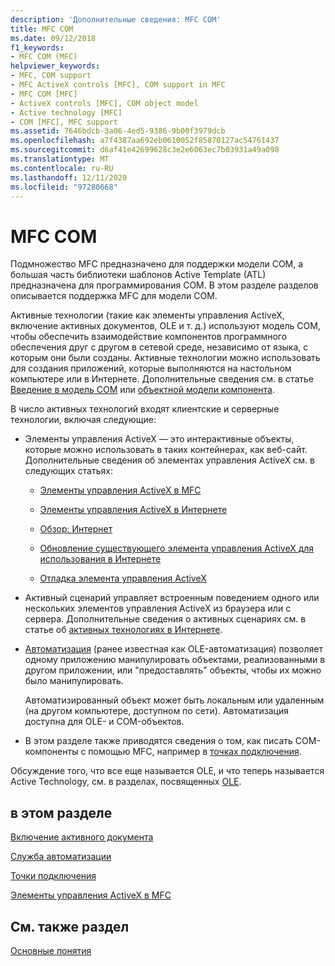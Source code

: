```yaml
---
description: 'Дополнительные сведения: MFC COM'
title: MFC COM
ms.date: 09/12/2018
f1_keywords:
- MFC COM (MFC)
helpviewer_keywords:
- MFC, COM support
- MFC ActiveX controls [MFC], COM support in MFC
- MFC COM [MFC]
- ActiveX controls [MFC], COM object model
- Active technology [MFC]
- COM [MFC], MFC support
ms.assetid: 7646bdcb-3a06-4ed5-9386-9b00f3979dcb
ms.openlocfilehash: a7f4387aa692eb0610052f85870127ac54761437
ms.sourcegitcommit: d6af41e42699628c3e2e6063ec7b03931a49a098
ms.translationtype: MT
ms.contentlocale: ru-RU
ms.lasthandoff: 12/11/2020
ms.locfileid: "97280668"
---
```

# <a name="mfc-com"></a>MFC COM

Подмножество MFC предназначено для поддержки модели COM, а большая часть библиотеки шаблонов Active Template (ATL) предназначена для программирования COM. В этом разделе разделов описывается поддержка MFC для модели COM.

Активные технологии (такие как элементы управления ActiveX, включение активных документов, OLE и т. д.) используют модель COM, чтобы обеспечить взаимодействие компонентов программного обеспечения друг с другом в сетевой среде, независимо от языка, с которым они были созданы. Активные технологии можно использовать для создания приложений, которые выполняются на настольном компьютере или в Интернете. Дополнительные сведения см. в статье [Введение в модель COM](../atl/introduction-to-com.md) или [объектной модели компонента](/windows/win32/com/the-component-object-model).

В число активных технологий входят клиентские и серверные технологии, включая следующие:

- Элементы управления ActiveX — это интерактивные объекты, которые можно использовать в таких контейнерах, как веб-сайт. Дополнительные сведения об элементах управления ActiveX см. в следующих статьях:

  - [Элементы управления ActiveX в MFC](mfc-activex-controls.md)

  - [Элементы управления ActiveX в Интернете](activex-controls-on-the-internet.md)

  - [Обзор: Интернет](mfc-internet-programming-basics.md)

  - [Обновление существующего элемента управления ActiveX для использования в Интернете](upgrading-an-existing-activex-control.md)

  - [Отладка элемента управления ActiveX](/visualstudio/debugger/how-to-debug-an-activex-control)

- Активный сценарий управляет встроенным поведением одного или нескольких элементов управления ActiveX из браузера или с сервера. Дополнительные сведения о активных сценариях см. в статье об [активных технологиях в Интернете](active-technology-on-the-internet.md).

- [Автоматизация](automation.md) (ранее известная как OLE-автоматизация) позволяет одному приложению манипулировать объектами, реализованными в другом приложении, или "предоставлять" объекты, чтобы их можно было манипулировать.

   Автоматизированный объект может быть локальным или удаленным (на другом компьютере, доступном по сети). Автоматизация доступна для OLE- и COM-объектов.

- В этом разделе также приводятся сведения о том, как писать COM-компоненты с помощью MFC, например в [точках подключения](connection-points.md).

Обсуждение того, что все еще называется OLE, и что теперь называется Active Technology, см. в разделах, посвященных [OLE](ole-in-mfc.md).

## <a name="in-this-section"></a>в этом разделе

[Включение активного документа](active-document-containment.md)

[Служба автоматизации](automation.md)

[Точки подключения](connection-points.md)

[Элементы управления ActiveX в MFC](mfc-activex-controls.md)

## <a name="see-also"></a>См. также раздел

[Основные понятия](mfc-concepts.md)
